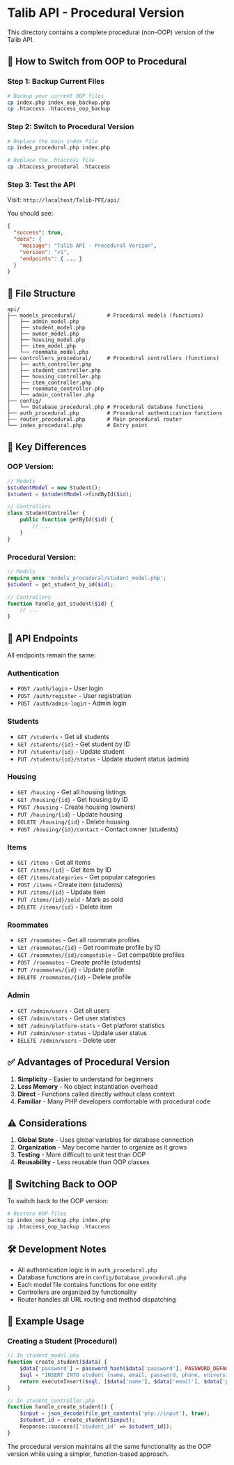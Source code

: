 # Talib API - Procedural Version

This directory contains a complete procedural (non-OOP) version of the Talib API.

## 🔄 **How to Switch from OOP to Procedural**

### **Step 1: Backup Current Files**
```bash
# Backup your current OOP files
cp index.php index_oop_backup.php
cp .htaccess .htaccess_oop_backup
```

### **Step 2: Switch to Procedural Version**
```bash
# Replace the main index file
cp index_procedural.php index.php

# Replace the .htaccess file
cp .htaccess_procedural .htaccess
```

### **Step 3: Test the API**
Visit: `http://localhost/Talib-PFE/api/`

You should see:
```json
{
  "success": true,
  "data": {
    "message": "Talib API - Procedural Version",
    "version": "v1",
    "endpoints": { ... }
  }
}
```

## 📁 **File Structure**

```
api/
├── models_procedural/          # Procedural models (functions)
│   ├── admin_model.php
│   ├── student_model.php
│   ├── owner_model.php
│   ├── housing_model.php
│   ├── item_model.php
│   └── roommate_model.php
├── controllers_procedural/     # Procedural controllers (functions)
│   ├── auth_controller.php
│   ├── student_controller.php
│   ├── housing_controller.php
│   ├── item_controller.php
│   ├── roommate_controller.php
│   └── admin_controller.php
├── config/
│   └── Database_procedural.php # Procedural database functions
├── auth_procedural.php         # Procedural authentication functions
├── router_procedural.php       # Main procedural router
└── index_procedural.php        # Entry point
```

## 🔧 **Key Differences**

### **OOP Version:**
```php
// Models
$studentModel = new Student();
$student = $studentModel->findById($id);

// Controllers
class StudentController {
    public function getById($id) {
        // ...
    }
}
```

### **Procedural Version:**
```php
// Models
require_once 'models_procedural/student_model.php';
$student = get_student_by_id($id);

// Controllers
function handle_get_student($id) {
    // ...
}
```

## 🚀 **API Endpoints**

All endpoints remain the same:

### **Authentication**
- `POST /auth/login` - User login
- `POST /auth/register` - User registration  
- `POST /auth/admin-login` - Admin login

### **Students**
- `GET /students` - Get all students
- `GET /students/{id}` - Get student by ID
- `PUT /students/{id}` - Update student
- `PUT /students/{id}/status` - Update student status (admin)

### **Housing**
- `GET /housing` - Get all housing listings
- `GET /housing/{id}` - Get housing by ID
- `POST /housing` - Create housing (owners)
- `PUT /housing/{id}` - Update housing
- `DELETE /housing/{id}` - Delete housing
- `POST /housing/{id}/contact` - Contact owner (students)

### **Items**
- `GET /items` - Get all items
- `GET /items/{id}` - Get item by ID
- `GET /items/categories` - Get popular categories
- `POST /items` - Create item (students)
- `PUT /items/{id}` - Update item
- `PUT /items/{id}/sold` - Mark as sold
- `DELETE /items/{id}` - Delete item

### **Roommates**
- `GET /roommates` - Get all roommate profiles
- `GET /roommates/{id}` - Get roommate profile by ID
- `GET /roommates/{id}/compatible` - Get compatible profiles
- `POST /roommates` - Create profile (students)
- `PUT /roommates/{id}` - Update profile
- `DELETE /roommates/{id}` - Delete profile

### **Admin**
- `GET /admin/users` - Get all users
- `GET /admin/stats` - Get user statistics
- `GET /admin/platform-stats` - Get platform statistics
- `PUT /admin/user-status` - Update user status
- `DELETE /admin/users` - Delete user

## ✅ **Advantages of Procedural Version**

1. **Simplicity** - Easier to understand for beginners
2. **Less Memory** - No object instantiation overhead
3. **Direct** - Functions called directly without class context
4. **Familiar** - Many PHP developers comfortable with procedural code

## ⚠️ **Considerations**

1. **Global State** - Uses global variables for database connection
2. **Organization** - May become harder to organize as it grows
3. **Testing** - More difficult to unit test than OOP
4. **Reusability** - Less reusable than OOP classes

## 🔄 **Switching Back to OOP**

To switch back to the OOP version:
```bash
# Restore OOP files
cp index_oop_backup.php index.php
cp .htaccess_oop_backup .htaccess
```

## 🛠️ **Development Notes**

- All authentication logic is in `auth_procedural.php`
- Database functions are in `config/Database_procedural.php`
- Each model file contains functions for one entity
- Controllers are organized by functionality
- Router handles all URL routing and method dispatching

## 📝 **Example Usage**

### **Creating a Student (Procedural)**
```php
// In student_model.php
function create_student($data) {
    $data['password'] = password_hash($data['password'], PASSWORD_DEFAULT);
    $sql = "INSERT INTO student (name, email, password, phone, university) VALUES (?, ?, ?, ?, ?)";
    return executeInsert($sql, [$data['name'], $data['email'], $data['password'], $data['phone'], $data['university']], "sssss");
}

// In student_controller.php
function handle_create_student() {
    $input = json_decode(file_get_contents('php://input'), true);
    $student_id = create_student($input);
    Response::success(['student_id' => $student_id]);
}
```

The procedural version maintains all the same functionality as the OOP version while using a simpler, function-based approach.
